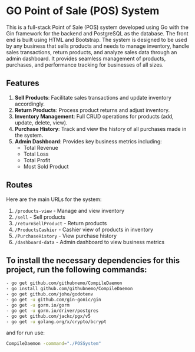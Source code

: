 # GO Point of Sale (POS) System

This is a full-stack Point of Sale (POS) system developed using Go with the Gin framework for the backend and PostgreSQL as the database. The front end is built using HTML and Bootstrap. The system is designed to be used by any business that sells products and needs to manage inventory, handle sales transactions, return products, and analyze sales data through an admin dashboard. It provides seamless management of products, purchases, and performance tracking for businesses of all sizes.


## Features
1. **Sell Products**: Facilitate sales transactions and update inventory accordingly.
2. **Return Products**: Process product returns and adjust inventory.
3. **Inventory Management**: Full CRUD operations for products (add, update, delete, view).
4. **Purchase History**: Track and view the history of all purchases made in the system.
5. **Admin Dashboard**: Provides key business metrics including:
   - Total Revenue
   - Total Loss
   - Total Profit
   - Most Sold Product


## Routes
Here are the main URLs for the system:

1. `/products-view` - Manage and view inventory
2. `/sell` - Sell products
3. `/returnSellProduct` - Return products
4. `/ProductsCashier` - Cashier view of products in inventory
5. `/PurchaseHistory` - View purchase history
6. `/dashboard-data` - Admin dashboard to view business metrics


## To install the necessary dependencies for this project, run the following commands:

```bash
- go get github.com/githubnemo/CompileDaemon
- go install github.com/githubnemo/CompileDaemon
- go get github.com/joho/godotenv
- go get -u github.com/gin-gonic/gin
- go get -u gorm.io/gorm
- go get -u gorm.io/driver/postgres
- go get github.com/jackc/pgx/v5
- go get -u golang.org/x/crypto/bcrypt
```
and for run use:
```bash
CompileDaemon -command="./POSSystem"
```





